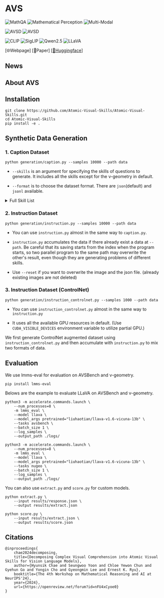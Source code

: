 # AVS

![MathQA](https://img.shields.io/badge/Task-MathQA-red) 
![Mathematical Perception](https://img.shields.io/badge/Task-Mathematical_Perception-red) 
![Multi-Modal](https://img.shields.io/badge/Task-Multi--Modal-red)

![AVSD](https://img.shields.io/badge/Dataset-AVSD-blue)
![AVSD](https://img.shields.io/badge/Dataset-ν--geometry-blue)

![CLIP](https://img.shields.io/badge/Model-CLIP-green)
![SigLIP](https://img.shields.io/badge/Model-SigLIP-green)
![Qwen2.5](https://img.shields.io/badge/Model-Qwen2.5-green)
![LLaVA](https://img.shields.io/badge/Model-LLaVA-green)

[🌐Webpage]
[📖Paper]
[[🤗Huggingface](https://huggingface.co/avs5123)]


## News

## About AVS

## Installation
```
git clone https://github.com/Atomic-Visual-Skills/Atomic-Visual-Skills.git
cd Atomic-Visual-Skills
pip install -e .
```

## Synthetic Data Generation

### 1. Caption Dataset
```
python generation/caption.py --samples 10000 --path data
```

* ```--skills``` is an argument for specifying the skills of questions to generate. It includes all the skills except for the ν-geometry in default.

* ```--format``` is to choose the dataset format. There are ```json```(default) and ```jsonl``` available.


<details>
<summary> Full Skill List </summary>

* ν-geometry
* absolute_position
* adjacency
* angle
* area
* boundary
* cardinal
* cardinal_direction
* color
* congruence
* connectedness
* convexity
* coordinate
* curvature
* direction
* interior
* intersection
* length
* line
* OCR
* ordinal
* orientation
* orthogonality
* overlap
* parallel
* point
* reflection
* rel_pos
* rotation
* rotational_symmetry
* shape
* sharpness
* similarity
* symbol
* tangency
* texture
* width 

</details>

### 2. Instruction Dataset
```
python generation/instruction.py --samples 10000 --path data
```
* You can use ```instruction.py``` almost in the same way to ```caption.py```.

* ```instruction.py``` accumulates the data if there already exist a data at ```--path```. Be careful that its saving starts from the index when the program starts, so two parallel program to the same path may overwrite the other's result, even though they are generating problems of different skills.

* Use ```--reset``` if you want to overwrite the image and the json file. (already existing images are not deleted)

### 3. Instruction Dataset (ControlNet)
```
python generation/instruction_controlnet.py --samples 1000 --path data
```
* You can use ```instruction_controlnet.py``` almost in the same way to ```instruction.py```

* It uses all the available GPU resources in default. (Use ```CUDA_VISIBLE_DEVICES``` environment variable to utilize partial GPU.)

We first generate ControlNet augmented dataset using ```instruction_controlnet.py``` and then accumulate with ```instruction.py``` to mix two formats of data.

## Evaluation
We use lmms-eval for evaluation on AVSBench and ν-geometry.

```
pip install lmms-eval
```

Belows are the example to evaluate LLaVA on AVSBench and ν-geometry.

```
python3 -m accelerate.commands.launch \
    --num_processes=8 \
    -m lmms_eval \
    --model llava \
    --model_args pretrained="liuhaotian/llava-v1.6-vicuna-13b" \
    --tasks avsbench \
    --batch_size 1 \
    --log_samples \
    --output_path ./logs/
```
```
python3 -m accelerate.commands.launch \
    --num_processes=8 \
    -m lmms_eval \
    --model llava \
    --model_args pretrained="liuhaotian/llava-v1.6-vicuna-13b" \
    --tasks nugeo \
    --batch_size 1 \
    --log_samples \
    --output_path ./logs/
```

You can also use ```extract.py``` and ```score.py``` for custom models.

```
python extract.py \
    --input results/response.json \
    --output results/extract.json
```

```
python score.py \
    --input results/extract.json \
    --output results/score.json
```

## Citations
```
@inproceedings{
    chae2024decomposing,
    title={Decomposing Complex Visual Comprehension into Atomic Visual Skills for Vision Language Models},
    author={Hyunsik Chae and Seungwoo Yoon and Chloe Yewon Chun and Gyehun Go and Yongin Cho and Gyeongmin Lee and Ernest K. Ryu},
    booktitle={The 4th Workshop on Mathematical Reasoning and AI at NeurIPS'24},
    year={2024},
    url={https://openreview.net/forum?id=nFU4xCyoe0}
}
```